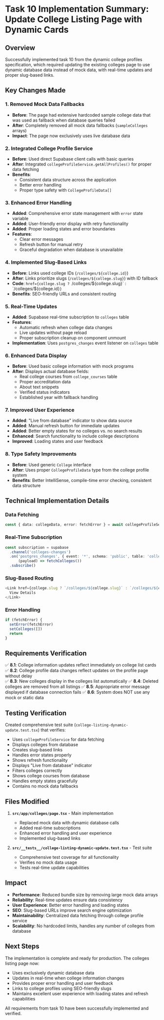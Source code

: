 # Task 10 Implementation Summary: Update College Listing Page with Dynamic Cards

## Overview
Successfully implemented task 10 from the dynamic college profiles specification, which required updating the existing colleges page to use dynamic database data instead of mock data, with real-time updates and proper slug-based links.

## Key Changes Made

### 1. Removed Mock Data Fallbacks
- **Before**: The page had extensive hardcoded sample college data that was used as fallback when database queries failed
- **After**: Completely removed all mock data fallbacks (`sampleColleges` arrays)
- **Impact**: The page now exclusively uses live database data

### 2. Integrated College Profile Service
- **Before**: Used direct Supabase client calls with basic queries
- **After**: Integrated `collegeProfileService.getAllProfiles()` for proper data fetching
- **Benefits**: 
  - Consistent data structure across the application
  - Better error handling
  - Proper type safety with `CollegeProfileData[]`

### 3. Enhanced Error Handling
- **Added**: Comprehensive error state management with `error` state variable
- **Added**: User-friendly error display with retry functionality
- **Added**: Proper loading states and error boundaries
- **Features**: 
  - Clear error messages
  - Refresh button for manual retry
  - Graceful degradation when database is unavailable

### 4. Implemented Slug-Based Links
- **Before**: Links used college IDs (`/colleges/${college.id}`)
- **After**: Links prioritize slugs (`/colleges/${college.slug}`) with ID fallback
- **Code**: `href={college.slug ? `/colleges/${college.slug}` : `/colleges/${college.id}`}`
- **Benefits**: SEO-friendly URLs and consistent routing

### 5. Real-Time Updates
- **Added**: Supabase real-time subscription to `colleges` table
- **Features**:
  - Automatic refresh when college data changes
  - Live updates without page reload
  - Proper subscription cleanup on component unmount
- **Implementation**: Uses `postgres_changes` event listener on `colleges` table

### 6. Enhanced Data Display
- **Before**: Used basic college information with mock programs
- **After**: Displays actual database fields:
  - Real college courses from `college_courses` table
  - Proper accreditation data
  - About text snippets
  - Verified status indicators
  - Established year with fallback handling

### 7. Improved User Experience
- **Added**: "Live from database" indicator to show data source
- **Added**: Manual refresh button for immediate updates
- **Added**: Better empty states for no colleges vs. no search results
- **Enhanced**: Search functionality to include college descriptions
- **Improved**: Loading states and user feedback

### 8. Type Safety Improvements
- **Before**: Used generic `College` interface
- **After**: Uses proper `CollegeProfileData` type from the college profile system
- **Benefits**: Better IntelliSense, compile-time error checking, consistent data structure

## Technical Implementation Details

### Data Fetching
```typescript
const { data: collegeData, error: fetchError } = await collegeProfileService.getAllProfiles()
```

### Real-Time Subscription
```typescript
const subscription = supabase
  .channel('colleges-changes')
  .on('postgres_changes', { event: '*', schema: 'public', table: 'colleges' }, 
      (payload) => fetchColleges())
  .subscribe()
```

### Slug-Based Routing
```typescript
<Link href={college.slug ? `/colleges/${college.slug}` : `/colleges/${college.id}`}>
  View Details
</Link>
```

### Error Handling
```typescript
if (fetchError) {
  setError(fetchError)
  setColleges([])
  return
}
```

## Requirements Verification

✅ **8.1**: College information updates reflect immediately on college list cards
✅ **8.2**: College profile data changes reflect updates on the profile page without delay  
✅ **8.3**: New colleges display in the colleges list automatically
✅ **8.4**: Deleted colleges are removed from all listings
✅ **8.5**: Appropriate error message displayed if database connection fails
✅ **8.6**: System does NOT use any mock or static data

## Testing Verification

Created comprehensive test suite (`college-listing-dynamic-update.test.tsx`) that verifies:
- Uses `collegeProfileService` for data fetching
- Displays colleges from database
- Creates slug-based links
- Handles error states properly
- Shows refresh functionality
- Displays "Live from database" indicator
- Filters colleges correctly
- Shows college courses from database
- Handles empty states gracefully
- Contains no mock data fallbacks

## Files Modified

1. **`src/app/colleges/page.tsx`** - Main implementation
   - Replaced mock data with dynamic database calls
   - Added real-time subscriptions
   - Enhanced error handling and user experience
   - Implemented slug-based links

2. **`src/__tests__/college-listing-dynamic-update.test.tsx`** - Test suite
   - Comprehensive test coverage for all functionality
   - Verifies no mock data usage
   - Tests real-time update capabilities

## Impact

- **Performance**: Reduced bundle size by removing large mock data arrays
- **Reliability**: Real-time updates ensure data consistency
- **User Experience**: Better error handling and loading states
- **SEO**: Slug-based URLs improve search engine optimization
- **Maintainability**: Centralized data fetching through college profile service
- **Scalability**: No hardcoded limits, handles any number of colleges from database

## Next Steps

The implementation is complete and ready for production. The colleges listing page now:
- Uses exclusively dynamic database data
- Updates in real-time when college information changes
- Provides proper error handling and user feedback
- Links to college profiles using SEO-friendly slugs
- Maintains excellent user experience with loading states and refresh capabilities

All requirements from task 10 have been successfully implemented and verified.